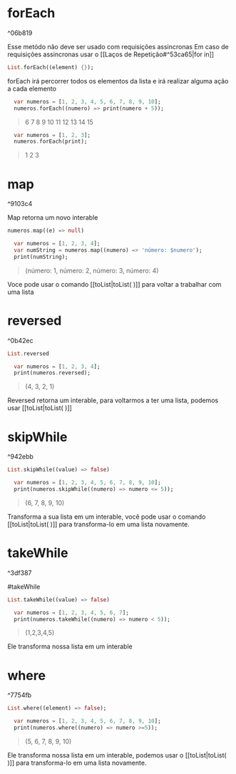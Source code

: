 # forEach 

^06b819

Esse metódo não deve ser usado com requisições assincronas
Em caso de requisições assincronas usar o [[Laços de Repetição#^53ca65|for in]]


```dart
List.forEach((element) {});
```

forEach irá percorrer todos os elementos da lista e irá realizar alguma ação a cada elemento

```dart
  var numeros = [1, 2, 3, 4, 5, 6, 7, 8, 9, 10];
  numeros.forEach((numero) => print(numero + 5));
```
>6
>7
>8
>9
>10
>11
>12
>13
>14
>15

```dart
  var numeros = [1, 2, 3];
  numeros.forEach(print);
```
>1
>2
>3

# map

^9103c4

Map retorna um novo interable

```dart
numeros.map((e) => null)
```

```dart
  var numeros = [1, 2, 3, 4];
  var numString = numeros.map((numero) => 'número: $numero');
  print(numString);
```
>(número: 1, número: 2, número: 3, número: 4)

Voce pode usar o comando [[toList|toList( )]] para voltar a trabalhar com uma lista
# reversed

^0b42ec



```dart
List.reversed
```

```dart
  var numeros = [1, 2, 3, 4];
  print(numeros.reversed);
```
>(4, 3, 2, 1)

Reversed retorna um interable, para voltarmos a ter uma lista, podemos usar [[toList|toList( )]]
# skipWhile

^942ebb


```dart
List.skipWhile((value) => false)
```

```dart
  var numeros = [1, 2, 3, 4, 5, 6, 7, 8, 9, 10];
  print(numeros.skipWhile((numero) => numero <= 5));
```
>(6, 7, 8, 9, 10)

Transforma a sua lista em um interable, você pode usar o comando [[toList|toList( )]] para transforma-lo em uma lista novamente.
# takeWhile

^3df387


#takeWhile
```dart
List.takeWhile((value) => false)
```


```dart
  var numeros = [1, 2, 3, 4, 5, 6, 7];
  print(numeros.takeWhile((numero) => numero < 5));
```
>(1,2,3,4,5)

Ele transforma nossa lista em um interable


# where

^7754fb


```dart
List.where((element) => false);
```

```dart
  var numeros = [1, 2, 3, 4, 5, 6, 7, 8, 9, 10];
  print(numeros.where((numero) => numero >=5));
```

>(5, 6, 7, 8, 9, 10)

Ele transforma nossa lista em um interable, podemos usar o [[toList|toList( )]] para transforma-lo em uma lista novamente.
